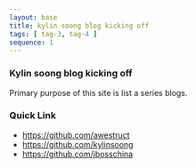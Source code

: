 ```yaml
---
layout: base
title: kylin soong blog kicking off
tags: [ tag-3, tag-4 ]
sequence: 1
---
```


### Kylin soong blog kicking off

Primary purpose of this site is list a series blogs.

### Quick Link

* https://github.com/awestruct
* https://github.com/kylinsoong
* https://github.com/jbosschina


